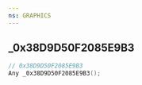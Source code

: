 ```yaml
---
ns: GRAPHICS
---
```

## _0x38D9D50F2085E9B3

```c
// 0x38D9D50F2085E9B3
Any _0x38D9D50F2085E9B3();
```


